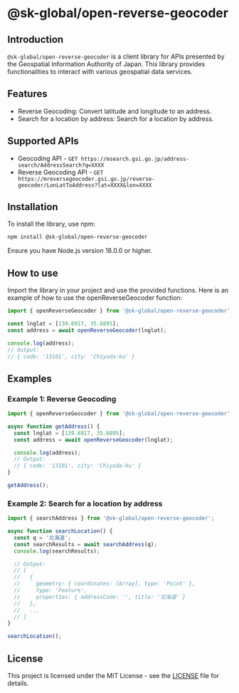 # @sk-global/open-reverse-geocoder

## Introduction

`@sk-global/open-reverse-geocoder` is a client library for APIs presented by the Geospatial Information Authority of Japan. This library provides functionalities to interact with various geospatial data services.

## Features

- Reverse Geocoding: Convert latitude and longitude to an address.
- Search for a location by address: Search for a location by address.

## Supported APIs

- Geocoding API - `GET https://msearch.gsi.go.jp/address-search/AddressSearch?q=XXXX`
- Reverse Geocoding API - `GET https://mreversegeocoder.gsi.go.jp/reverse-geocoder/LonLatToAddress?lat=XXXX&lon=XXXX`

## Installation

To install the library, use npm:

```sh
npm install @sk-global/open-reverse-geocoder
```

Ensure you have Node.js version 18.0.0 or higher.

## How to use

Import the library in your project and use the provided functions. Here is an example of how to use the openReverseGeocoder function:

```javascript
import { openReverseGeocoder } from '@sk-global/open-reverse-geocoder';

const lnglat = [139.6917, 35.6895];
const address = await openReverseGeocoder(lnglat);

console.log(address);
// Output:
// { code: '13101', city: 'Chiyoda-ku' }
```

## Examples

### Example 1: Reverse Geocoding

```javascript
import { openReverseGeocoder } from '@sk-global/open-reverse-geocoder';

async function getAddress() {
  const lnglat = [139.6917, 35.6895];
  const address = await openReverseGeocoder(lnglat);

  console.log(address);
  // Output:
  // { code: '13101', city: 'Chiyoda-ku' }
}

getAddress();
```

### Example 2: Search for a location by address

```javascript
import { searchAddress } from '@sk-global/open-reverse-geocoder';

async function searchLocation() {
  const q = '北海道';
  const searchResults = await searchAddress(q);
  console.log(searchResults);

  // Output:
  // [
  //   {
  //     geometry: { coordinates: [Array], type: 'Point' },
  //     type: 'Feature',
  //     properties: { addressCode: '', title: '北海道' }
  //   },
  //   ...
  // ]
}

searchLocation();
```

## License

This project is licensed under the MIT License - see the [LICENSE](LICENSE) file for details.
